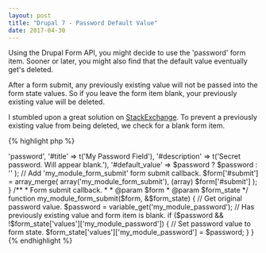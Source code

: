```yaml
---
layout: post
title: "Drupal 7 - Password Default Value"
date: 2017-04-30
---
```

Using the Drupal Form API, you might decide to use the 'password' form
item. Sooner or later, you might also find that the default value
eventually get's deleted.

After a form submit, any previously existing value will not be passed
into the form state values. So if you leave the form item blank, your
previously existing value will be deleted.

I stumbled upon a great solution on [StackExchange](https://drupal.stackexchange.com/questions/38770/giving-a-default-value-to-a-password-element-in-d7-form-api).
To prevent a previously existing value from being deleted, we check for
a blank form item.

{% highlight php %}
<?php

/**
 * Build form.
 *
 * @param $form
 * @param $form_state
 */
function my_module_form(&$form, &$form_state) {
  $password = variable_get('my_module_password');
  $form_item['my_module_password'] = array(
    '#type' => 'password',
    '#title' => t('My Password Field'),
    '#description' => t('Secret password. Will appear blank.'),
    '#default_value' => $password ? $password : ''
  );

  // Add 'my_module_form_submit' form submit callback.
  $form['#submit'] = array_merge(
    array('my_module_form_submit'),
    (array) $form['#submit']
  );
}

/**
 * Form submit callback.
 *
 * @param $form
 * @param $form_state
 */
function my_module_form_submit($form, &$form_state) {
  // Get original password value.
  $password = variable_get('my_module_password');

  // Has previously existing value and form item is blank.
  if ($password && !$form_state['values']['my_module_password']) {
    // Set password value to form state.
    $form_state['values']['my_module_password'] = $password;
  }
}
{% endhighlight %}
